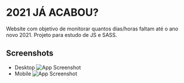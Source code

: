 
# 2021 JÁ ACABOU?

Website com objetivo de monitorar quantos dias/horas faltam até o ano novo 2021. Projeto para estudo de JS e SASS.



## Screenshots

* Desktop
![App Screenshot](https://user-images.githubusercontent.com/85001250/147011721-ca2d58d7-5cf7-4c0e-b616-a55cb305aca2.png)
* Mobile
![App Screenshot](https://user-images.githubusercontent.com/85001250/147012121-bd2a772e-f089-4b9e-bd86-9227c069dc86.png)

